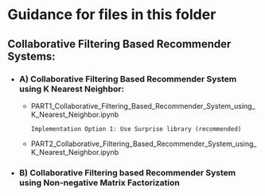# Guidance for files in this folder
## Collaborative Filtering Based Recommender Systems:

-  ### A) Collaborative Filtering Based Recommender System using K Nearest Neighbor:
   -  PART1_Collaborative_Filtering_Based_Recommender_System_using_K_Nearest_Neighbor.ipynb
      ```
      Implementation Option 1: Use Surprise library (recommended)
      ```
   -  PART2_Collaborative_Filtering_Based_Recommender_System_using_K_Nearest_Neighbor.ipynb

-  ### B) Collaborative Filtering based Recommender System using Non-negative Matrix Factorization
